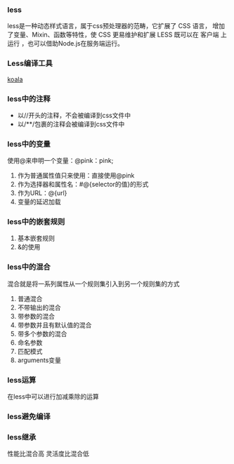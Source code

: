 ### less
less是一种动态样式语言，属于css预处理器的范畴，它扩展了 CSS 语言，
增加了变量、Mixin、函数等特性，使 CSS 更易维护和扩展
LESS 既可以在 客户端 上运行 ，也可以借助Node.js在服务端运行。

### Less编译工具
[koala](http://koala-app.com/)

### less中的注释
- 以//开头的注释，不会被编译到css文件中
- 以/**/包裹的注释会被编译到css文件中

### less中的变量
使用@来申明一个变量：@pink：pink;
1. 作为普通属性值只来使用：直接使用@pink
2. 作为选择器和属性名：#@{selector的值}的形式
3. 作为URL：@{url}
4. 变量的延迟加载

### less中的嵌套规则
1. 基本嵌套规则
2. &的使用

### less中的混合
混合就是将一系列属性从一个规则集引入到另一个规则集的方式
1. 普通混合
2. 不带输出的混合
3. 带参数的混合
4. 带参数并且有默认值的混合
5. 带多个参数的混合
6. 命名参数
7. 匹配模式
8. arguments变量

### less运算
在less中可以进行加减乘除的运算

### less避免编译

### less继承
性能比混合高
灵活度比混合低